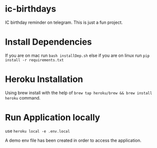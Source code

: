 # ic-birthdays
IC birthday reminder on telegram.
This is just a fun project.


# Install Dependencies
If you are on mac run `bash installDep.sh`
else if you are on linux run `pip install -r requirements.txt`

# Heroku Installation
Using brew install with the help of `brew tap heroku/brew && brew install heroku` command.

# Run Application locally
use `heroku local -e .env.local`


A demo env file has been created in order to access the application.

